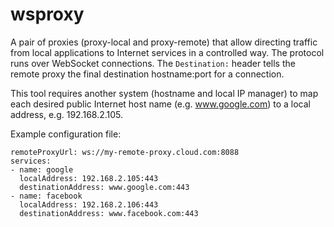 # wsproxy

A pair of proxies (proxy-local and proxy-remote) that allow directing traffic from local applications to Internet services in a controlled way. The protocol runs over WebSocket connections. The `Destination:` header tells the remote proxy the final destination hostname:port for a connection.

This tool requires another system (hostname and local IP manager) to map each desired public Internet host name (e.g. www.google.com) to a local address, e.g. 192.168.2.105. 

Example configuration file:

```
remoteProxyUrl: ws://my-remote-proxy.cloud.com:8088
services:
- name: google
  localAddress: 192.168.2.105:443
  destinationAddress: www.google.com:443
- name: facebook
  localAddress: 192.168.2.106:443
  destinationAddress: www.facebook.com:443
```

